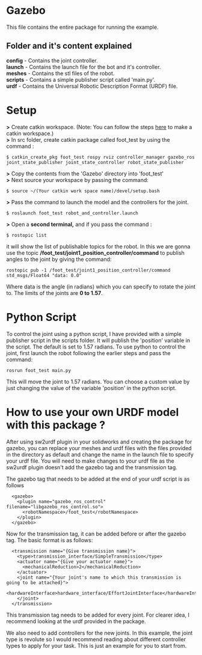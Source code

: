 # Gazebo
This file contains the entire package for running the example. 

## Folder and it's content explained
**config** - Contains the joint controller.\
**launch** - Contains the launch file for the bot and it's controller.\
**meshes** - Contains the stl files of the robot.\
**scripts** - Contains a simple publisher script called 'main.py'.\
**urdf** - Contains the Universal Robotic Description Format (URDF) file.

# Setup
**>** Create catkin workspace. (Note: You can follow the steps [here](http://wiki.ros.org/catkin/Tutorials/create_a_workspace) to make a catkin workspace.) \
**>** In src folder, create catkin package called foot_test by using the command :
 ```
$ catkin_create_pkg foot_test rospy rviz controller_manager gazebo_ros joint_state_publisher joint_state_controller robot_state_publisher
 ```
**>** Copy the contents from the 'Gazebo' directory into 'foot_test'\
**>** Next source your workspace by passing the command:
```
$ source ~/(Your catkin work space name)/devel/setup.bash
```
**>** Pass the command to launch the model and the controllers for the joint.
```
$ roslaunch foot_test robot_and_controller.launch
```
**>** Open a **second terminal,** and if you pass the command :
```
$ rostopic list
```
it will show the list of publishable topics for the robot. In this we are gonna use the topic **/foot_test/joint1_position_controller/command** to publish angles to the joint by giving the command:
```
rostopic pub -1 /foot_test/joint1_position_controller/command std_msgs/Float64 "data: 0.0"
```
Where data is the angle (in radians) which you can specify to rotate the joint to. The limits of the joints are **0 to 1.57**.

# Python Script
To control the joint using a python script, I have provided with a simple publisher script in the scripts folder. It will publish the 'position' variable in the script. The default is set to 1.57 radians. To use python to control the joint, first launch the robot following the earlier steps and pass the command:
```
rosrun foot_test main.py
```
This will move the joint to 1.57 radians. You can choose a custom value by just changing the value of the variable 'position' in the python script.



# How to use your own URDF model with this package ?
After using sw2urdf plugin in your solidworks and creating the package for gazebo, you can replace your meshes and urdf files with the files provided in the directory as default and change the name in the launch file to specify your urdf file. You will need to make changes to your urdf file as the sw2urdf plugin doesn't add the gazebo tag and the transmission tag. 

The gazebo tag that needs to be added at the end of your urdf script is as follows
```
  <gazebo>
    <plugin name="gazebo_ros_control" filename="libgazebo_ros_control.so">
      <robotNamespace>/foot_test</robotNamespace>
    </plugin>
  </gazebo>
```
Now for the transmission tag, it can be added before or after the gazebo tag. The basic format is as follows:
```
  <transmission name="{Give transmission name}">
    <type>transmission_interface/SimpleTransmission</type>
    <actuator name="{Give your actuator name}">
      <mechanicalReduction>2</mechanicalReduction>
    </actuator>
    <joint name="{Your joint's name to which this transmission is going to be attached}">
      <hardwareInterface>hardware_interface/EffortJointInterface</hardwareInterface>
    </joint>
  </transmission>
```
This transmission tag needs to be added for every joint. For clearer idea, I recommend looking at the urdf provided in the package.

We also need to add controllers for the new joints. In this example, the joint type is revolute so I would recommend reading about different controller types to apply for your task. This is just an example for you to start from.  
